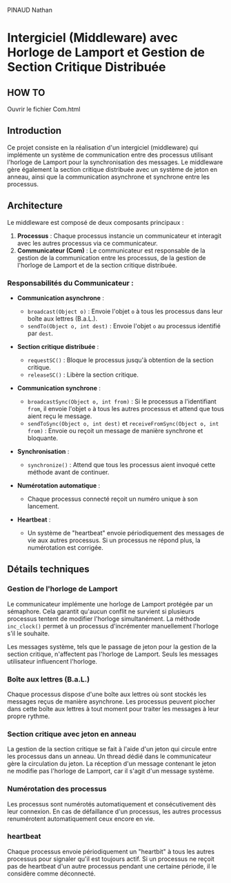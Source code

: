 PINAUD Nathan

# Intergiciel (Middleware) avec Horloge de Lamport et Gestion de Section Critique Distribuée

## HOW TO

Ouvrir le fichier Com.html

## Introduction

Ce projet consiste en la réalisation d'un intergiciel (middleware) qui implémente un système de communication entre des processus utilisant l'horloge de Lamport pour la synchronisation des messages. Le middleware gère également la section critique distribuée avec un système de jeton en anneau, ainsi que la communication asynchrone et synchrone entre les processus.

## Architecture

Le middleware est composé de deux composants principaux :

1. **Processus** : Chaque processus instancie un communicateur et interagit avec les autres processus via ce communicateur.
2. **Communicateur (Com)** : Le communicateur est responsable de la gestion de la communication entre les processus, de la gestion de l'horloge de Lamport et de la section critique distribuée.

### Responsabilités du Communicateur :

- **Communication asynchrone** :

  - `broadcast(Object o)` : Envoie l'objet `o` à tous les processus dans leur boîte aux lettres (B.a.L.).
  - `sendTo(Object o, int dest)` : Envoie l'objet `o` au processus identifié par `dest`.

- **Section critique distribuée** :

  - `requestSC()` : Bloque le processus jusqu'à obtention de la section critique.
  - `releaseSC()` : Libère la section critique.

- **Communication synchrone** :

  - `broadcastSync(Object o, int from)` : Si le processus a l'identifiant `from`, il envoie l'objet `o` à tous les autres processus et attend que tous aient reçu le message.
  - `sendToSync(Object o, int dest)` et `receiveFromSync(Object o, int from)` : Envoie ou reçoit un message de manière synchrone et bloquante.

- **Synchronisation** :

  - `synchronize()` : Attend que tous les processus aient invoqué cette méthode avant de continuer.

- **Numérotation automatique** :
  - Chaque processus connecté reçoit un numéro unique à son lancement.
- **Heartbeat** :
  - Un système de "heartbeat" envoie périodiquement des messages de vie aux autres processus. Si un processus ne répond plus, la numérotation est corrigée.

## Détails techniques

### Gestion de l'horloge de Lamport

Le communicateur implémente une horloge de Lamport protégée par un sémaphore. Cela garantit qu'aucun conflit ne survient si plusieurs processus tentent de modifier l'horloge simultanément. La méthode `inc_clock()` permet à un processus d'incrémenter manuellement l'horloge s'il le souhaite.

Les messages système, tels que le passage de jeton pour la gestion de la section critique, n'affectent pas l'horloge de Lamport. Seuls les messages utilisateur influencent l'horloge.

### Boîte aux lettres (B.a.L.)

Chaque processus dispose d'une boîte aux lettres où sont stockés les messages reçus de manière asynchrone. Les processus peuvent piocher dans cette boîte aux lettres à tout moment pour traiter les messages à leur propre rythme.

### Section critique avec jeton en anneau

La gestion de la section critique se fait à l'aide d'un jeton qui circule entre les processus dans un anneau. Un thread dédié dans le communicateur gère la circulation du jeton. La réception d'un message contenant le jeton ne modifie pas l'horloge de Lamport, car il s'agit d'un message système.

### Numérotation des processus

Les processus sont numérotés automatiquement et consécutivement dès leur connexion. En cas de défaillance d'un processus, les autres processus renumérotent automatiquement ceux encore en vie.

### heartbeat

Chaque processus envoie périodiquement un "heartbit" à tous les autres processus pour signaler qu'il est toujours actif. Si un processus ne reçoit pas de heartbeat d'un autre processus pendant une certaine période, il le considère comme déconnecté.
